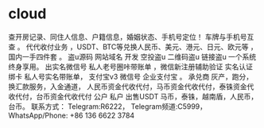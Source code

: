 # cloud
查开房记录、同住人信息、户籍信息，婚姻状态、手机号定位！ 车牌与手机号互查 。  代代收付业务 ，USDT、BTC等兑换人民币、美元、港元、日元、欧元等 ，国内一手四件套 。 盗u源码 网站域名 开发 空投盗u 二维码盗u 链接盗u 一个系统 终身享用。 出实名微信号 私人老号圈咔带账单 ，微信新注册辅助验证 实名认证绑卡 私人号实名带账单， 支付宝v3 微信号 企业支付宝 。 承兑商 灰产，跑分，换汇款服务，入金通道， 人民币资金代收代付，马币资金代收代付，泰铢资金代收代付，台币资金代收代付 公户 私户 出售USDT 马币，泰铢，越南盾，人民币，台币。 联系方式： Telegram:R6222， Telegram频道:C5999， WhatsApp/Phone: +86 136 6622 3784
